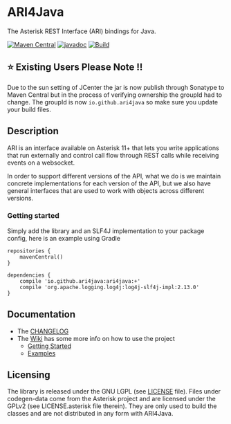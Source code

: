# ARI4Java

The Asterisk REST Interface (ARI) bindings for Java.

[![Maven Central](https://maven-badges.herokuapp.com/maven-central/io.github.ari4java/ari4java/badge.svg)](https://maven-badges.herokuapp.com/maven-central/io.github.ari4java/ari4java)
[![javadoc](https://javadoc.io/badge2/io.github.ari4java/ari4java/javadoc.svg)](https://javadoc.io/doc/io.github.ari4java/ari4java)
[![Build](https://github.com/ari4java/ari4java/workflows/ARI4Java%20Build/badge.svg?branch=master&event=push)](https://github.com/ari4java/ari4java/actions?query=workflow%3A%22ARI4Java+Build%22)

## :star: Existing Users Please Note :bangbang:
Due to the sun setting of JCenter the jar is now publish through Sonatype to Maven Central but in the process of verifying ownership the groupId had to change.
The groupId is now `io.github.ari4java` so make sure you update your build files.

## Description

ARI is an interface available on Asterisk 11+ that lets you write applications
that run externally and control call flow through REST calls while receiving
events on a websocket.

In order to support different versions of the API, what we do is we maintain concrete implementations
for each version of the API, but we also have general interfaces that are used to work with objects
across different versions.

### Getting started

Simply add the library and an SLF4J implementation to your package config, here is an example using Gradle
```
repositories {
    mavenCentral()
}

dependencies {
    compile 'io.github.ari4java:ari4java:+'
    compile 'org.apache.logging.log4j:log4j-slf4j-impl:2.13.0'
}
```

## Documentation
- The [CHANGELOG](https://github.com/ari4java/ari4java/blob/master/CHANGELOG.md)
- The [Wiki](https://github.com/ari4java/ari4java/wiki) has some more info on how to use the project
    - [Getting Started](https://github.com/ari4java/ari4java/wiki/Getting-Started)
    - [Examples](https://github.com/ari4java/ari4java/wiki/Examples)

## Licensing
The library is released under the GNU LGPL (see [LICENSE](https://github.com/ari4java/ari4java/blob/master/LICENSE) file).
Files under codegen-data come from the Asterisk project and are licensed under the GPLv2 (see LICENSE.asterisk file therein).
They are only used to build the classes and are not distributed in any form with ARI4Java.
